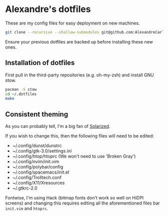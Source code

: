 # Alexandre's dotfiles

These are my config files for easy deployment on new machines.

```bash
git clone --recursive --shallow-submodules git@github.com:AlexandreCarlton/dotfiles.git ~/.dotfiles
```
Ensure your previous dotfiles are backed up before installing these new ones.

## Installation of dotfiles
First pull in the third-party repositories (e.g. oh-my-zsh) and install GNU
stow.
```bash
pacman -S stow
cd ~/.dotfiles
make
```

## Consistent theming
As you can probably tell, I'm a big fan of
[Solarized](https://ethanschoover.com/solarized).

If you wish to change this, then the following files will need to be edited:

 - ~/.config/dunst/dunstrc
 - ~/.config/gtk-3.0/settings.ini
 - ~/.config/htop/htoprc (We won't need to use 'Broken Gray')
 - ~/.config/nvim/init.vim
 - ~/.config/polybar/config
 - ~/.config/spacemacs/init.el
 - ~/.config/Trolltech.conf
 - ~/.config/X11/Xresources
 - ~/.gtkrc-2.0

Fontwise, I'm using Hack (bitmap fonts don't work so well on HiDPI screens) and
changing this requires editing all the aforementioned files bar `init.vim` and
`htoprc`.

